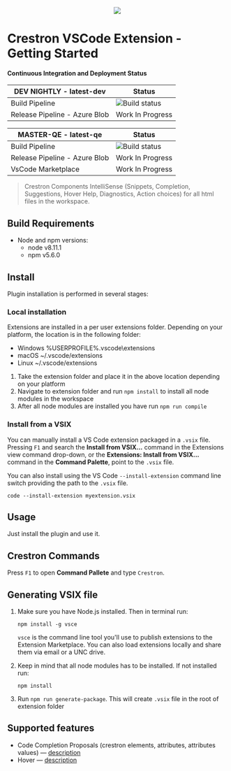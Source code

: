 <p align="center">
  <img src="https://kenticoprod.azureedge.net/kenticoblob/crestron/media/crestron/generalsiteimages/crestron-logo.png">
</p>
 
# Crestron VSCode Extension - Getting Started

#### Continuous Integration and Deployment Status

| DEV NIGHTLY - latest-dev | Status |
| ------ | ----------- |
| Build Pipeline | ![Build status](https://dev.azure.com/crestron-mobile-devops/MobileApps/_apis/build/status/Blackbird/CoreBuild/CH5VSCodeExtension?branchName=dev) |
| Release Pipeline - Azure Blob | Work In Progress |

| MASTER-QE - latest-qe | Status |
| ------ | ----------- |
| Build Pipeline | ![Build status](https://dev.azure.com/crestron-mobile-devops/MobileApps/_apis/build/status/Blackbird/CoreBuild/CH5VSCodeExtension?branchName=master) |
| Release Pipeline - Azure Blob | Work In Progress |
| VsCode Marketplace | Work In Progress |

> Crestron Components IntelliSense (Snippets, Completion, Suggestions, Hover Help, Diagnostics, Action choices) for all html files in the workspace.

## Build Requirements

- Node and npm versions:
    - node v8.11.1 
    - npm v5.6.0 

## Install

Plugin installation is performed in several stages:

### Local installation

Extensions are installed in a per user extensions folder. Depending on your platform, the location is in the following folder:

* Windows %USERPROFILE%\.vscode\extensions
* macOS ~/.vscode/extensions
* Linux ~/.vscode/extensions

1. Take the extension folder and place it in the above location depending on your platform
2. Navigate to extension folder and run ```npm install``` to install all node modules in the workspace
3. After all node modules are installed you have run ```npm run compile```

### Install from a VSIX

You can manually install a VS Code extension packaged in a `.vsix` file. Pressing `F1` and search the **Install from VSIX...** command in the Extensions view command drop-down, or the **Extensions: Install from VSIX...** command in the **Command Palette**, point to the `.vsix` file.

You can also install using the VS Code `--install-extension` command line switch providing the path to the `.vsix` file.

```code --install-extension myextension.vsix```

## Usage

Just install the plugin and use it.

## Crestron Commands

Press `F1` to open **Command Pallete** and type `Crestron`.

## Generating VSIX file

1. Make sure you have Node.js installed. Then in terminal run:

    `npm install -g vsce`

    `vsce` is the command line tool you'll use to publish extensions to the Extension Marketplace. You can also load extensions locally and share them via email or a UNC drive.

2. Keep in mind that all node modules has to be installed. If not installed run:

    `npm install`

3. Run `npm run generate-package`. This will create `.vsix` file in the root of extension folder


## Supported features

* Code Completion Proposals (crestron elements, attributes, attributes values) — [description](http://code.visualstudio.com/docs/extensions/language-support#_show-code-completion-proposals)
* Hover — [description](http://code.visualstudio.com/docs/extensions/language-support#_show-hovers)
